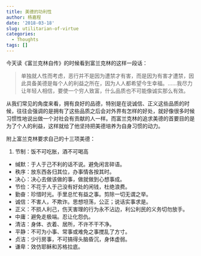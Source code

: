 ```yaml
---
title: 美德的功利性
author: 杨嘉程
date: '2018-03-18'
slug: utilitarian-of-virtue
categories:
  - Thoughts
tags: []
---
```


今天读《富兰克林自传》的时候看到富兰克林的这样一段话：

> 单独就人性而考虑，恶行并不是因为遭禁才有害，而是因为有害才遭禁，因此具备美德是每个人的利益之所在，因为人人都希望今生幸福。......我尽力让年轻人相信，要使一个穷人致富，什么品质也不可能像诚实那么有效。

从我们常见的角度来看，拥有良好的品德，特别是在说诚信、正义这些品质的时候，往往会强调的是拥有了这些品质之后会对外界有怎样的好处，就好像很多时候习惯性地说出做一个对社会有贡献的人一样。而富兰克林的追求美德的首要目的是为了个人的利益，这样就给了他坚持把美德培养为自身习惯的动力。

附上富兰克林要求自己的十三项美德：
 
1. 节制：饭不可吃胀，酒不可喝高
- 缄默：于人于己不利的话不说。避免闲言碎语。
- 秩序：放东西各归其位，办事情各按其时。
- 决心：决心去做该做的事，做就做到心想事成。
- 节俭：不花于人于己没有好处的闲钱，杜绝浪费。
- 勤奋：珍惜时光。手里总忙有益之事。剪除一切无谓之举。
- 诚信：不害人，不欺诈。思想坦荡，公正；说话实事求是。
- 正义：不损人利己，伤天害理的行为永不沾边，利公利民的义务切勿放手。
- 中庸：避免走极端。忍让化怨仇。
- 清洁：身体、衣着、居所，不许不干不净。
- 平静：不可为小事、常事或难免之事搅乱了方寸。
- 贞洁：少行房事，不可搞得头脑昏沉，身体虚弱。
- 谦卑：效仿耶稣和苏格拉底。 

